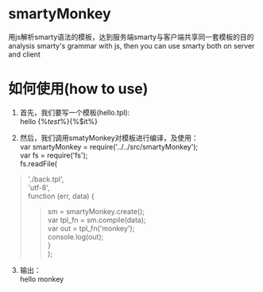 # smartyMonkey
用js解析smarty语法的模板，达到服务端smarty与客户端共享同一套模板的目的
analysis smarty's grammar with js, then you can use smarty both on server and client

# 如何使用(how to use)

1. 首先，我们要写一个模板(hello.tpl):<br/>
    hello {%*test*%}{%$it%}

2. 然后，我们调用smatyMonkey对模板进行编译，及使用：<br/>
var smartyMonkey = require('../../src/smartyMonkey');<br/>
var fs = require('fs');<br/>
fs.readFile(<br/>
>'./back.tpl',<br/>
>'utf-8',<br/>
>function (err, data) {<br/>
>>sm = smartyMonkey.create();<br/>
>>var tpl_fn = sm.compile(data);<br/>
>>var out = tpl_fn('monkey');<br/>
>>console.log(out);<br/>
>>}<br/>
);<br/>


3. 输出：<br/>
hello monkey

